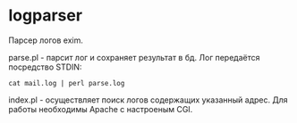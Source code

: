 # logparser

Парсер логов exim.

parse.pl - парсит лог и сохраняет результат в бд.
Лог передаётся посредство STDIN:
```
cat mail.log | perl parse.log
```

index.pl - осуществляет поиск логов содержащих указанный адрес.
Для работы необходимы Apache с настроеным CGI.
